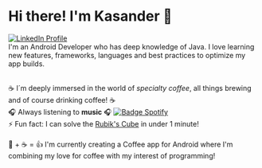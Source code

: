 # Hi there! I'm Kasander 👋

[![LinkedIn Profile](https://img.shields.io/badge/kasanderhanssen-blue?style=flat&logo=Linkedin&logoColor=white)](https://www.linkedin.com/in/kasander-hanssen) 
<br>I'm an Android Developer who has deep knowledge of Java. I love learning new features, frameworks, languages and best practices to optimize my app builds. 

<br>:coffee: I´m deeply immersed in the world of *specialty coffee*, all things brewing and of course drinking coffee! :coffee:
<br>🎧 Always listening to **music** 🎧 [![Badge Spotify](https://img.shields.io/badge/-My%20Playlist-success?style=flat&logo=Spotify&logoColor=white)](https://open.spotify.com/playlist/41n8B37CXJO7P3TS2sV9qI?si=YoTNoRJwTjqlaNgzoBPEPg)
<br>⚡ Fun fact: I can solve the <a href="https://en.wikipedia.org/wiki/Rubik%27s_Cube">Rubik's Cube</a> in under 1 minute!  
<br>📱 + ☕ = 👍 I'm currently creating a Coffee app for Android where I'm combining my love for coffee with my interest of programming! 


<!--
**kasanderh/kasanderh** is a ✨ _special_ ✨ repository because its `README.md` (this file) appears on your GitHub profile.

Here are some ideas to get you started:

- 🔭 I’m currently working on ...
- 🌱 I’m currently learning ...
- 👯 I’m looking to collaborate on ...
- 🤔 I’m looking for help with ...
- 💬 Ask me about ...
- 📫 How to reach me: ...
- 😄 Pronouns: ...
- ⚡ Fun fact: ...
-->
